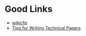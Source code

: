 # Good Links
- [wikicfp](http://www.wikicfp.com/cfp)
- [Tips for Writing Technical Papers](https://cs.stanford.edu/people/widom/paper-writing.html)